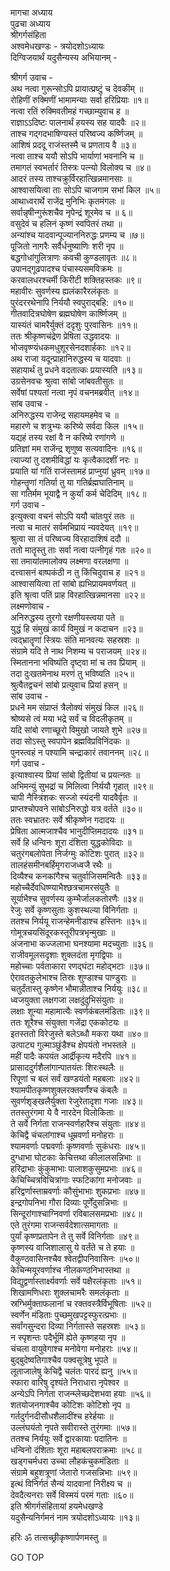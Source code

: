 मागचा अध्याय  
पुढचा अध्याय  
श्रीगर्गसंहिता  
अश्वमेधखण्डः - त्रयोदशोऽध्यायः  
दिग्विजयार्थं यदुसैन्यस्य अभियानम् -  
  
श्रीगर्ग उवाच -  
अथ नत्वा गुरून्सोऽपि प्रायात्प्रष्टुं च देवकीम् ॥  
रोहिणीं रुक्मिणीं भामामन्याः सर्वा हरिप्रियाः ॥१॥  
नत्वा रतिं रुक्मिवतीमहं गच्छाम्युवाच ह ॥  
राज्ञाऽऽदिष्टः पालनार्थं हयस्य सह यादवैः ॥२॥  
ताश्च गद्‌गदभाषिण्यस्तं परिष्वज्य कर्ष्णिजम् ॥  
आशिषं प्रददू राजंस्तस्मै च प्रणताय वै ॥३॥  
नत्वा ताश्च ययौ सोऽपि भार्याणां भवनानि च ॥  
तमागतं स्वभर्तारं तिस्त्रः पत्न्यो विलोक्य च ॥४॥  
आदरं तस्य ताश्चक्रुर्विरहात्खिन्नमानसाः ॥  
आश्वासयित्वा ताः सोऽपि चाजगाम सभां किल ॥५॥  
आथाध्वरार्थे राजेंद्र मुनिभिः कृतमंगलः ॥  
सर्वान्नृषीन्गुरूंशचैव नृपेन्द्रं शूरमेव च ॥ ६॥  
वसुदेवं च हलिनं कृष्णं स्वपितरं तथा ॥  
अन्यांश्च यादवान्पूज्याननिरुद्धः प्रणम्य च ॥७॥  
पूजितो नागरैः सर्वैर्धनुष्याणिः शरी नृप ॥  
बद्धगोधांगुलित्राणः कवची कुण्डलावृतः ॥८॥  
उपानद्गूढपादश्च पंचास्यसमविक्रमः ॥  
करवालधरश्चर्मी किरीटी शक्तिहस्तकः ॥९॥  
महावीरः सुवर्णस्य ह्यलंकारैरलंकृतः ॥  
पुरंदररथेनापि निर्ययौ स्वपुराद्बहि: ॥१०॥  
गीतवादित्रघोषेण ब्रह्मघोषेण कार्ष्णिजम् ॥  
यास्यंतं चामरैर्युक्तं ददृशुः पुरवासिनः ॥११॥  
ततः श्रीकृष्णचंद्रेण प्रेषिता उद्धवादयः ॥  
भोजवृष्ण्यंधकमधुशूरसेनदशार्हकाः ॥१२॥  
अथ राजा यदून्प्राहानिरुद्धस्य च यादवाः ॥  
सहायार्थं तु प्रधने वदतात्कः प्रयास्यति ॥१३॥  
उग्रसेनवचः श्रुत्वा सांबो जांबवतीसुतः ॥  
सर्वेषां पश्यतां नत्वा नृपं वचनमब्रवीत् ॥१४॥  
सांब उवाच -  
अनिरुद्धस्य राजेन्द्र सहायमहमेव च ॥  
महारणे च शत्रुभ्यः करिष्ये सर्वदा किल ॥१५॥  
यद्यहं तस्य रक्षां वै न करिष्ये रणांगणे ॥  
प्रतिज्ञां मम राजेंन्द्र शृणुष्व सत्यवादिनः ॥१६॥  
त्याज्यां तु दशमीविद्धां यः कृत्वैकादशीं नरः ॥  
प्रयाति यां गतिं राजंस्तामहं प्राप्नुयां ध्रुवम् ॥१७॥  
गोहन्तॄणां गतिर्या तु या गतिर्ब्रह्मघातिनाम् ॥  
सा गतिर्मम भूयाद्वै न कुर्यां कर्म चेदिदिम् ॥१८॥  
गर्ग उवाच -  
इत्युक्त्वा वचनं सोऽपि ययौ चांतःपुरं ततः ॥  
नत्वा च मातरं सर्वमभिप्रायं न्यवदेयत् ॥१९॥  
श्रुत्वा सा तं परिष्वज्य विरहादाशिषं ददौ ॥  
ततो मातॄस्तु ताः सर्वा नत्वा पत्नीगृहं गतः ॥२०॥  
सा तमायांतमालोक्य लक्ष्मणा वरलक्षणा ॥  
दत्त्वासनं बाष्पकंठी न तु किंचिदुवाच ह ॥२१॥  
आश्वासयित्वा तां सांबो ह्यभिप्रायमवर्णयत् ॥  
इति श्रृत्वा पतिं प्राह विरहात्खिन्नमानसा ॥२२॥  
लक्ष्मणोवाच -  
अनिरुद्धस्य तुरगो रक्षणीयस्त्वया पते ॥  
युद्धं हि संमुखं कार्यं विमुखं न कदाचन ॥२३॥  
त्वद्भ्रातॄणां स्त्रियः संति मानवत्यः सहस्रशः ॥  
संग्रामे यदि ते नाथ निशम्य च पराजयम् ॥२४॥  
स्मितानना भविष्यंति दृष्ट्वा मां च तव प्रियाम् ॥  
तदा दुःखतमेनाथ मरणं तु भविष्यति ॥२५॥  
श्रुत्वैतद्वचनं सांबो प्रत्युवाच प्रियां हसन् ॥  
सांब उवाच -  
प्रधने मम संप्राप्तं त्रैलोक्यं संमुखं किल ॥२६॥  
श्रोष्यसे त्वं मया भद्रे सर्वं च विदलीकृतम् ॥  
यदि सांबो रणाच्छूरो विमुखो जायते शुभे ॥२७॥  
तदा सोऽस्तु स्वपापेन ब्रह्मविप्रविनिंदकः ॥  
पुनस्त्वहं न पश्यामि चन्द्राकारं तवाननम् ॥२८॥  
गर्ग उवाच -  
इत्याश्वास्य प्रियां सांबो द्वितीयां च प्रयत्नतः ॥  
अभिमन्युं सुभद्रां च मिलित्वा निर्ययौ गृहात् ॥२९॥  
चापी नैस्त्रिंशकः सज्जो स्यंदनी यादवैर्वृतः ॥  
प्राप्तश्चोपवने सांबोऽनिरुद्धो यत्र वर्तते ॥३०॥  
ततः स्वभ्रातरः सर्वे श्रीकृष्णेन गदादयः ॥  
प्रेषिता आत्मजाश्चैव भानुदीप्तिमदादयः ॥३१॥  
सर्वे हि धन्विनः शूरा दंशिता युद्धकोविदाः ॥  
चतुरंगबलोपेता निर्जग्मुः कोटिशः पुरात् ॥३२॥  
तालहंसमीनबर्हिमृगराजध्वजै रथैः ॥  
दिव्यैश्च कनकांगैश्च चतुर्वाजिसमन्वितैः ॥३३॥  
महोच्चैर्देवधिष्ण्याभैश्छत्रचामरसंयुतैः ॥  
सूर्याभैश्च सुवर्णस्य कुम्भैर्जालकतोरणैः ॥३४॥  
रेजुः सर्वे कृष्णसुताः कुशस्थल्या विनिर्गताः ॥  
ततश्च निर्ययू राजन्हेमनीडाश्च हस्तिनः ॥३५॥  
गोमूत्रचयसिंदूरकस्तूरीपत्रभृन्मुखाः ॥  
अंजनाभा कज्जलाभा घनश्यामा मदच्युताः ॥३६॥  
राजीवमूलसदृशाः शुक्लदंता मृगद्विपाः ॥  
महोच्चाः पर्वताकारा रणद्घंटा महोद्‌भटाः ॥३७॥  
ऐरावतकुलेभाश्च तिस्रः शुण्डाश्च पाण्डुराः ॥  
चतुर्दंतास्तु कृष्णेन भौमान्नीताश्च निर्ययुः ॥३८॥  
ध्वजयुक्ता लक्षगजा लक्षदुंदुभिसंयुताः ॥  
लक्षाः शून्या महामात्यैः स्वर्णकंबलमंडिताः ॥३९॥  
ततः शूरैश्च संयुक्ता गजेंद्रा एककोटयः ॥  
इतस्ततो विरेजुस्ते बलेऽब्धौ मकरा यथा ॥४०॥  
उत्पाट्य गुल्माञ्छुंडैश्च क्षेपयंतो नभस्तले ॥  
महीं पादैः कपयंत आर्द्रीकृत्य मदैरपि ॥४१॥  
प्रासाददुर्गशैलांगान्पातयंतः शिरःस्थलैः ॥  
रिपूणां च बलं सर्वं खण्डयंतो महबलाः ॥४२॥  
श्यामपीतकृष्णशुक्लरक्तवर्णैश्च कंबलैः ॥  
सुवर्णशृङ्खलैर्युक्ता रेजुरेतादृशा गजाः ॥४३॥  
ततस्तुरंगमा ये वै नारदेन विलोकिताः ॥  
ते सर्वे निर्गता राजन्स्वर्णहारैश्च संयुताः ॥४४॥  
केचिद्वै चंचलांगाश्च धूम्रवर्णा मनोहराः ॥  
श्यामवर्णाः पद्मवर्णाः कृष्णवर्णाः सुकंधराः ॥४५॥  
दुग्धाभा घोटकाः केचित्तथा कीलालसन्निभाः ॥  
हरिद्राभाः कुंकुमाभाः पालाशकुसुमप्रभाः ॥४६॥  
केचिच्चित्रविचित्रांगाः स्फटिकांगा मनोजवाः ॥  
हरिद्वर्णास्ताम्रवर्णाः कौसुंभाभाः शुकप्रभाः ॥४७॥  
इन्द्रगोपनिभा गौरा दिव्याः पूर्णेंदुसन्निभाः ॥  
सिन्दूरांगाश्चाग्निवर्णा रविबालसमप्रभाः ॥४८॥  
एते तुरंगमा राजन्सर्वदेशात्समागताः ॥  
पुर्यां कृष्णप्रतापेन ते तु सर्वे विनिर्गताः ॥४९॥  
कृष्णस्य वाजिशालासु ये वर्तंते च ते हयाः ॥  
वैकुण्ठवासिनश्चैव श्वेतद्वीपनिवासिनः ॥५०॥  
केचिन्मयूरवर्णाश्च नीलकण्ठनिभास्तथा ॥  
विद्युद्वर्णास्तार्क्ष्यवर्णाः सर्वे पक्षैरलंकृताः ॥५१॥  
शिखामणिधराः शुक्लचामरैः समलंकृताः ॥  
स्रग्भिर्मुक्ताफलानां च रक्तवस्त्रैर्विभूषिताः ॥५२॥  
स्वर्णेन मंडिताः पुच्छमुखपट्टस्फुरत्प्रभाः ॥  
सर्वांगसुन्दरा दिव्या निर्गतास्ते सहस्रशः ॥५३॥  
न स्पृशन्तः पदैर्भूमिं ह्येते कृष्णहया नृप ॥  
चंचला वायुवेगाश्च मनोवेगा मनोहराः ॥५४॥  
बुद्बुदेष्वतिगाश्चैव पक्वसूत्रेषु भूपते ॥  
लूताजालेषु केचिद्वै चलंतः पारदं ह्यनु ॥५५॥  
स्फारा वारिषु दृश्यंते निराधारा नृपेश्वर ॥  
अन्येऽपि निर्गता राजन्म्लेच्छदेशभवा हयाः ॥५६॥  
शतयोजनगाश्चैव कोटिशः कोटिशो नृप ॥  
गर्तदुर्गनदीसौधशैलादींश्च हरेर्हयाः ॥  
उल्लंघयंतो नृपते सवीरास्ते तुरंगमाः ॥५७॥  
ततश्च निर्ययुः सर्वे द्वारकायाः पदातिनः ॥  
धन्विनो दंशिताः शूरा महाबलपराक्रमाः ॥५८॥  
खड्गचर्मधरा उच्चा लौहकंचुकमंडिताः ॥  
संग्रामे बहुशत्रूणां जेतारो गजसन्निभाः ॥५९॥  
इत्थं विनिर्गतं सैन्यं यादवानां निरीक्ष्य च ॥  
देवदैत्यनराः सर्वे विस्मयं परमं गताः ॥६०॥  
इति श्रीगर्गसंहितायां हयमेधखण्डे  
यदुसैन्यनिर्गमनं नाम त्रयोदशोऽध्यायः ॥१३॥  
  
हरिः ॐ तत्सच्छ्रीकृष्णार्पणमस्तु ॥  
  
GO TOP
